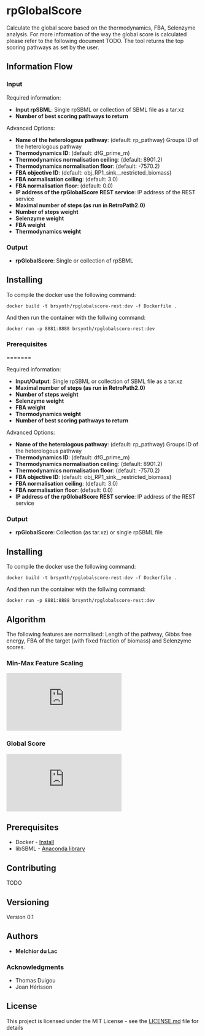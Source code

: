 # rpGlobalScore

Calculate the global score based on the thermodynamics, FBA, Selenzyme analysis. For more information of the way the global score is calculated please refer to the following document TODO. The tool returns the top scoring pathways as set by the user. 

## Information Flow

### Input

Required information:
* **Input rpSBML**: Single rpSBML or collection of SBML file as a tar.xz
* **Number of best scoring pathways to return**

Advanced Options:
* **Name of the heterologous pathway**: (default: rp_pathway) Groups ID of the heterologous pathway
* **Thermodynamics ID**: (default: dfG_prime_m)
* **Thermodynamics normalisation ceiling**: (default: 8901.2)
* **Thermodynamics normalisation floor**: (default: -7570.2)
* **FBA objective ID**: (default: obj_RP1_sink__restricted_biomass)
* **FBA normalisation ceiling**: (default: 3.0)
* **FBA normalisation floor**: (default: 0.0)
* **IP address of the rpGlobalScore REST service**: IP address of the REST service
* **Maximal number of steps (as run in RetroPath2.0)**
* **Number of steps weight**
* **Selenzyme weight**
* **FBA weight**
* **Thermodynamics weight**

### Output

* **rpGlobalScore**: Single or collection of rpSBML

## Installing

To compile the docker use the following command:

```
docker build -t brsynth/rpglobalscore-rest:dev -f Dockerfile .
```

And then run the container with the follwing command:

```
docker run -p 8881:8888 brsynth/rpglobalscore-rest:dev
```

### Prerequisites

=======

Required information:
* **Input/Output**: Single rpSBML or collection of SBML file as a tar.xz
* **Maximal number of steps (as run in RetroPath2.0)**
* **Number of steps weight**
* **Selenzyme weight**
* **FBA weight**
* **Thermodynamics weight**
* **Number of best scoring pathways to return**

Advanced Options:
* **Name of the heterologous pathway**: (default: rp_pathway) Groups ID of the heterologous pathway
* **Thermodynamics ID**: (default: dfG_prime_m)
* **Thermodynamics normalisation ceiling**: (default: 8901.2)
* **Thermodynamics normalisation floor**: (default: -7570.2)
* **FBA objective ID**: (default: obj_RP1_sink__restricted_biomass)
* **FBA normalisation ceiling**: (default: 3.0)
* **FBA normalisation floor**: (default: 0.0)
* **IP address of the rpGlobalScore REST service**: IP address of the REST service

### Output

* **rpGlobalScore**: Collection (as tar.xz) or single rpSBML file

## Installing

To compile the docker use the following command:

```
docker build -t brsynth/rpglobalscore-rest:dev -f Dockerfile .
```

And then run the container with the follwing command:

```
docker run -p 8881:8888 brsynth/rpglobalscore-rest:dev
```

## Algorithm

The following features are normalised: Length of the pathway, Gibbs free energy, FBA of the target (with fixed fraction of biomass) and Selenzyme scores.

### Min-Max Feature Scaling

![img](http://latex.codecogs.com/svg.latex?x%27%3D%5Cfrac%7Bx-%5Clfloor%08x%5Crfloor%7D%7B%5Clceil%08x%5Crceil-%5Clfloor%08x%5Crfloor%7D)

### Global Score

![img](http://latex.codecogs.com/svg.latex?%5Cbar%7Bx%7D%3D%5Cfrac%7B%5Csum_%7Bi%3D1%7D%5En%7Bw_ix_i%7D%7D%7B%5Csum_%7Bi%3D1%7D%5En%7Bw_i%7D%7D)

## Prerequisites

* Docker - [Install](https://docs.docker.com/v17.09/engine/installation/)
* libSBML - [Anaconda library](https://anaconda.org/SBMLTeam/python-libsbml)

## Contributing

TODO

## Versioning

Version 0.1

## Authors

* **Melchior du Lac** 

### Acknowledgments

* Thomas Duigou
* Joan Hérisson

## License

This project is licensed under the MIT License - see the [LICENSE.md](LICENSE.md) file for details
